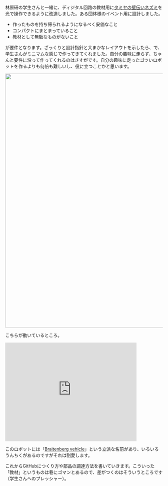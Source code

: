林原研の学生さんと一緒に、ディジタル回路の教材用に<a href="http://www.tamiya.com/japan/products/70198hugging_mouse/" target="_blank">タミヤの壁伝いネズミ</a>を光で操作できるように改造しました。ある団体様のイベント用に設計しました。

<ul>
	<li>作ったものを持ち帰られるようになるべく安価なこと</li>
	<li>コンパクトにまとまっていること</li>
	<li>教材として無駄なものがないこと</li>
</ul>

が要件となります。ざっくりと設計指針と大まかなレイアウトを示したら、で、学生さんがミニマムな感じで作ってきてくれました。自分の趣味に走らず、ちゃんと要件に沿って作ってくれるのはさすがです。自分の趣味に走ったゴツいロボットを作るよりも何倍も難しいし、役に立つことかと思います。

<a href="https://lab.ueda.asia/wp-content/uploads/2016/06/ファイル-2016-06-04-11-49-34.jpeg"><img src="https://lab.ueda.asia/wp-content/uploads/2016/06/ファイル-2016-06-04-11-49-34-1024x810.jpeg" alt="" width="1024" height="810" class="aligncenter size-large wp-image-838" /></a>

こちらが動いているところ。

<iframe width="420" height="315" src="https://www.youtube.com/embed/5WNjF-kcHEA" frameborder="0" allowfullscreen></iframe>

このロボットには「<a href="https://en.wikipedia.org/wiki/Braitenberg_vehicle" target="_blank">Braitenberg vehicle</a>」という立派な名前があり、いろいろうんちくがあるのですがそれは割愛します。

これからGitHubにつくり方や部品の調達方法を書いていきます。こういった「教材」というものは巷にゴマンとあるので、差がつくのはそういうところです（学生さんへのプレッシャー）。
